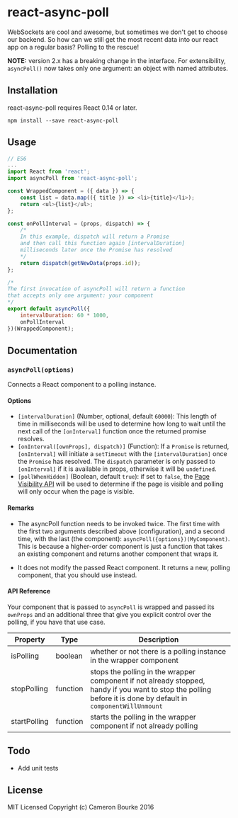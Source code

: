 react-async-poll
=========================

WebSockets are cool and awesome, but sometimes we don't get to choose our backend. So how can we still get the most recent data into our react app on a regular basis? Polling to the rescue!

**NOTE:** version 2.x has a breaking change in the interface. For extensibility, `asyncPoll()` now takes only one argument: an object with named attributes.

## Installation
react-async-poll requires React 0.14 or later.
```
npm install --save react-async-poll
```

## Usage
```js
// ES6
...
import React from 'react';
import asyncPoll from 'react-async-poll';

const WrappedComponent = ({ data }) => {
	const list = data.map(({ title }) => <li>{title}</li>);
	return <ul>{list}</ul>;
};

const onPollInterval = (props, dispatch) => {
	/*
	In this example, dispatch will return a Promise
	and then call this function again [intervalDuration]
	milliseconds later once the Promise has resolved
	*/
	return dispatch(getNewData(props.id));
};

/*
The first invocation of asyncPoll will return a function
that accepts only one argument: your component
*/
export default asyncPoll({
    intervalDuration: 60 * 1000,
    onPollInterval
})(WrappedComponent);
```

## Documentation

### `asyncPoll(options)`

Connects a React component to a polling instance.

#### Options
- `[intervalDuration]` (Number, optional, default `60000`): This length of time in milliseconds will be used to determine how long to wait until the next call of the `[onInterval]` function once the returned promise resolves.
- `[onInterval([ownProps], dispatch)]` (Function): If a `Promise` is returned, `[onInterval]` will initiate a `setTimeout` with the `[intervalDuration]` once the `Promise` has resolved. The `dispatch` parameter is only passed to `[onInterval]` if it is available in props, otherwise it will be `undefined`.
- `[pollWhenHidden]` (Boolean, default `true`): if set to `false`, the [Page Visibility API](https://developer.mozilla.org/en-US/docs/Web/API/Page_Visibility_API) will be used to determine if the page is visible and polling will only occur when the page is visible.

#### Remarks
- The asyncPoll function needs to be invoked twice. The first time with the first two arguments described above (configuration), and a second time, with the last (the component): `asyncPoll({options})(MyComponent)`. This is because a higher-order component is just a function that takes an existing component and returns another component that wraps it.

- It does not modify the passed React component. It returns a new, polling component, that you should use instead.

#### API Reference

Your component that is passed to `asyncPoll` is wrapped and passed its `ownProps` and an additional three that give you explicit control over the polling, if you have that use case.

Property      | Type     | Description
------------- | -------- | ------------------
isPolling     | boolean  | whether or not there is a polling instance in the wrapper component
stopPolling   | function | stops the polling in the wrapper component if not already stopped, handy if you want to stop the polling before it is done by default in `componentWillUnmount`
startPolling  | function | starts the polling in the wrapper component if not already polling

## Todo
- Add unit tests

## License

MIT Licensed Copyright (c) Cameron Bourke 2016
